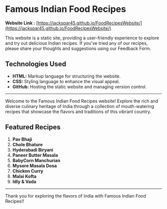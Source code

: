 # Famous Indian Food Recipes
**Website Link :** [https://jackspar45.github.io/FoodRecipesWebsite/](https://jackspar45.github.io/FoodRecipesWebsite/)

This website is a static site, providing a user-friendly experience to explore and try out delicious Indian recipes. If you've tried any of our recipes, please share your thoughts and suggestions using our Feedback Form.

## Technologies Used

- **HTML:** Markup language for structuring the website.
- **CSS:** Styling language to enhance the visual appeal.
- **GitHub:** Hosting the static website and managing version control.

---

Welcome to the Famous Indian Food Recipes website! Explore the rich and diverse culinary heritage of India through a collection of mouth-watering recipes that showcase the flavors and traditions of this vibrant country.

## Featured Recipes

1. **Pav Bhaji**
2. **Chole Bhature**
3. **Hyderabadi Biryani**
4. **Paneer Butter Masala**
5. **BabyCorn Manchurian**
6. **Mysore Masala Dosa**
7. **Chicken Curry**
8. **Malai Kofta**
9. **Idly & Vada**

---

Thank you for exploring the flavors of India with Famous Indian Food Recipes!!
